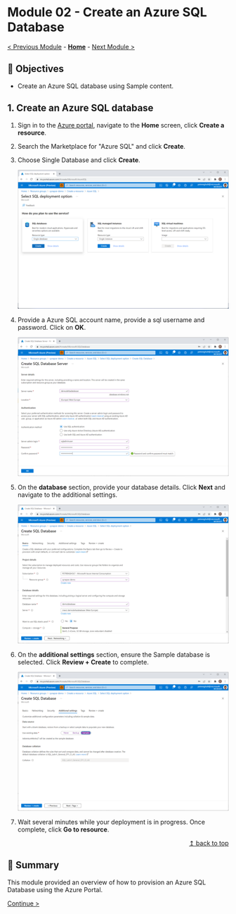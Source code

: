 # Module 02 - Create an Azure SQL Database

[< Previous Module](../../modules/module01.md) - **[Home](../README.md)** - [Next Module >](../modules/module03.md)

## :dart: Objectives

* Create an Azure SQL database using Sample content.

## 1. Create an Azure SQL database

1. Sign in to the [Azure portal](https://portal.azure.com), navigate to the **Home** screen, click **Create a resource**.
2. Search the Marketplace for "Azure SQL" and click **Create**.
3. Choose Single Database and click **Create**.

    ![Create a Resource](../module02/screen01.png)  

4. Provide a Azure SQL account name, provide a sql username and password. Click on **OK**.

    ![Create a Resource](../module02/screen02.png)  

5. On the **database** section, provide your database details. Click **Next** and navigate to the additional settings.

    ![Create a Resource](../module02/screen03.png)

6. On the **additional settings** section, ensure the Sample database is selected. Click **Review + Create** to complete.

    ![Create a Resource](../module02/screen04.png)  

7. Wait several minutes while your deployment is in progress. Once complete, click **Go to resource**.

<div align="right"><a href="#module-02---create-an-azure-sql-database">↥ back to top</a></div>


## :tada: Summary

This module provided an overview of how to provision an Azure SQL Database using the Azure Portal.

[Continue >](../modules03/module03.md)